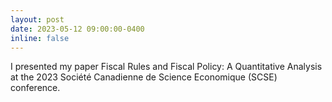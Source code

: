```yaml
---
layout: post
date: 2023-05-12 09:00:00-0400
inline: false
---
```



 I presented my paper  Fiscal Rules and Fiscal Policy: A Quantitative Analysis  at the 2023 Société Canadienne de Science Economique (SCSE) conference.
